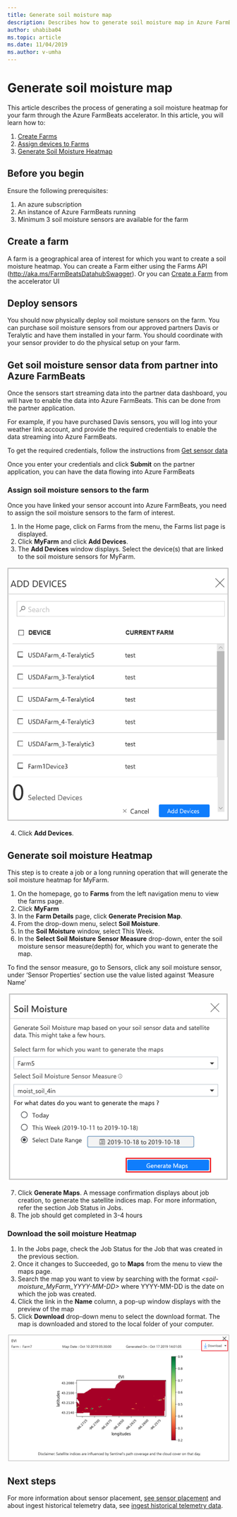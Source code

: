 ```yaml
---
title: Generate soil moisture map
description: Describes how to generate soil moisture map in Azure FarmBeats
author: uhabiba04
ms.topic: article
ms.date: 11/04/2019
ms.author: v-umha
---
```



# Generate soil moisture map

  This article describes the process of generating a soil moisture heatmap for your farm through the Azure FarmBeats accelerator. In this article, you will learn how to:

1. [Create Farms](managing-farms.md#create-farm)
2. [Assign devices to Farms](get-sensor-data-from-sensor-partner.md#assign-devices)
3. [Generate Soil Moisture Heatmap](generating-maps.md#get-soil-moisture-heatmap)

## Before you begin

  Ensure the following prerequisites:  

1. An azure subscription
2. An instance of Azure FarmBeats running
3. Minimum 3 soil moisture sensors are available for the farm

## Create a farm

A farm is a geographical area of interest for which you want to create a soil moisture heatmap. You can create a Farm either using the Farms API (http://aka.ms/FarmBeatsDatahubSwagger). Or you can [Create a Farm](managing-farms.md#create-farm) from the accelerator UI

## Deploy sensors

You should now physically deploy soil moisture sensors on the farm. You can purchase soil moisture sensors from our approved partners Davis or Teralytic and have them installed in your farm. You should coordinate with your sensor provider to do the physical setup on your farm.

## Get soil moisture sensor data from partner into Azure FarmBeats

Once the sensors start streaming data into the partner data dashboard, you will have to enable the data into Azure FarmBeats. This can be done from the partner application.

For example, if you have purchased Davis sensors, you will log into your weather link account, and provide the required credentials to enable the data streaming into Azure FarmBeats.

To get the required credentials, follow the instructions from [Get sensor data](get-sensor-data-from-sensor-partner.md#get-sensor-data-from-sensor-partners)

Once you enter your credentials and click **Submit** on the partner application, you can have the data flowing into Azure FarmBeats

### Assign soil moisture sensors to the farm

Once you have linked your sensor account into Azure FarmBeats, you need to assign the soil moisture sensors to the farm of interest.

1.	In the Home page, click on Farms from the menu, the Farms list page is displayed.
2.	Click **MyFarm** and click **Add Devices**.
3.	The **Add Devices** window displays. Select the device(s) that are linked to the soil moisture sensors for MyFarm.

  ![Project Farm Beats](./media/get-sensor-data-from-sensor-partner/add-devices.png)

4. Click **Add Devices**.     

## Generate soil moisture Heatmap

  This step is to create a job or a long running operation that will generate the soil moisture heatmap for MyFarm.

  1.	On the homepage, go to **Farms** from the left navigation menu to view the farms page.
  2.	Click **MyFarm**
  3.	In the **Farm Details** page, click **Generate Precision Map**.
  4.	From the drop-down menu, select **Soil Moisture**.
  5.	In the **Soil Moisture** window, select This Week.
  6.	In the **Select Soil Moisture** **Sensor Measure** drop-down, enter the soil moisture sensor measure(depth) for, which you want to generate the map.

  To find the sensor measure, go to Sensors, click any soil moisture sensor, under ‘Sensor Properties’ section use the value listed against ‘Measure Name’

  ![Project Farm Beats](./media/get-sensor-data-from-sensor-partner/soil-moisture.png)


7.	Click **Generate Maps**.
  A message confirmation displays about job creation, to generate the satellite indices map.
  For more information, refer the section Job Status in Jobs.
8.	The job should get completed in 3-4 hours

### Download the soil moisture Heatmap

1.	In the Jobs page, check the Job Status for the Job that was created in the previous section.
2.	Once it changes to Succeeded, go to **Maps** from the menu to view the maps page.
3.	Search the map you want to view by searching with the format *<soil-moisture_MyFarm_YYYY-MM-DD>* where YYYY-MM-DD is the date on which the job was created.
4.	Click the link in the **Name** column, a pop-up window displays with the preview of the map
5.	Click **Download** drop-down menu to select the download format.
  The map is downloaded and stored to the local folder of your computer.

  ![Project Farm Beats](./media/get-sensor-data-from-sensor-partner/download-soil-moisture-map.png)

## Next steps

For more information about sensor placement, [see sensor placement](generating-maps.md#sensor-placements-map) and about ingest historical telemetry data, see [ingest historical telemetry data](ingest-historical-telemetry-data.md#ingest-historical-telemetry-data).
